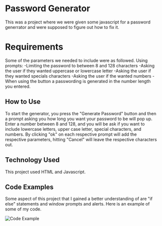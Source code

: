 # Password Generator
This was a project where we were given some javascript for a password generrator and were supposed to figure out how to fix it.

# Requirements
Some of the parameters we needed to include were as followed.
Using prompts:
-Limiting the password to between 8 and 128 characters
-Asking the user if they wanted uppercase or lowercase letter
-Asking the user if they wanted specials characters
-Asking the user if the wanted numbers
-When using the button a passwording is generated in the number length you entered.

## How to Use
To start the generator, you press the "Generate Password" button and then a prompt asking you how long you want your password to be will pop up. Enter a number between 8 and 128, and you will be ask if you want to include lowercase letters, upper case letter, special characters, and numbers. By clicking "ok" on each respective prompt will add the respective parameters, hitting "Cancel" will leave the respective characters out.

## Technology Used
This project used HTML and Javascript.

## Code Examples
Some aspect of this project that I gained a better understanding of are "if else" statements and window prompts and alerts. Here is an example of some of my code. 

![Code Example](Screenshot(12).png)